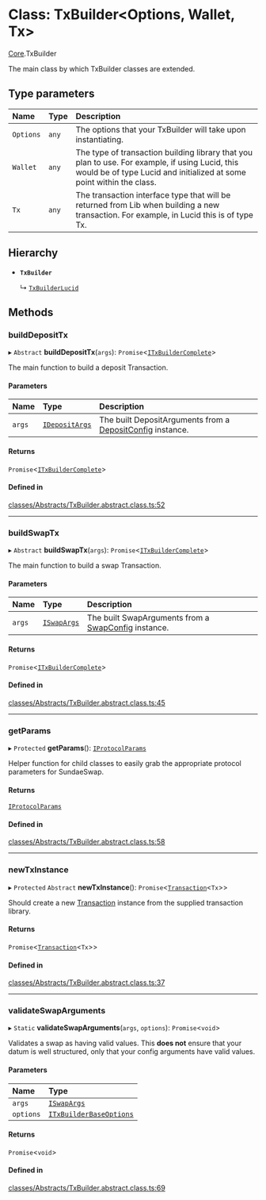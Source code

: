 # Class: TxBuilder<Options, Wallet, Tx\>

[Core](../modules/Core.md).TxBuilder

The main class by which TxBuilder classes are extended.

## Type parameters

| Name | Type | Description |
| :------ | :------ | :------ |
| `Options` | `any` | The options that your TxBuilder will take upon instantiating. |
| `Wallet` | `any` | The type of transaction building library that you plan to use. For example, if using Lucid, this would be of type Lucid and initialized at some point within the class. |
| `Tx` | `any` | The transaction interface type that will be returned from Lib when building a new transaction. For example, in Lucid this is of type Tx. |

## Hierarchy

- **`TxBuilder`**

  ↳ [`TxBuilderLucid`](Extensions.TxBuilderLucid.md)

## Methods

### buildDepositTx

▸ `Abstract` **buildDepositTx**(`args`): `Promise`<[`ITxBuilderComplete`](../interfaces/Core.ITxBuilderComplete.md)\>

The main function to build a deposit Transaction.

#### Parameters

| Name | Type | Description |
| :------ | :------ | :------ |
| `args` | [`IDepositArgs`](../interfaces/Core.IDepositArgs.md) | The built DepositArguments from a [DepositConfig](Core.DepositConfig.md) instance. |

#### Returns

`Promise`<[`ITxBuilderComplete`](../interfaces/Core.ITxBuilderComplete.md)\>

#### Defined in

[classes/Abstracts/TxBuilder.abstract.class.ts:52](https://github.com/SundaeSwap-finance/sundae-sdk/blob/main/packages/core/src/classes/Abstracts/TxBuilder.abstract.class.ts#L52)

___

### buildSwapTx

▸ `Abstract` **buildSwapTx**(`args`): `Promise`<[`ITxBuilderComplete`](../interfaces/Core.ITxBuilderComplete.md)\>

The main function to build a swap Transaction.

#### Parameters

| Name | Type | Description |
| :------ | :------ | :------ |
| `args` | [`ISwapArgs`](../interfaces/Core.ISwapArgs.md) | The built SwapArguments from a [SwapConfig](Core.SwapConfig.md) instance. |

#### Returns

`Promise`<[`ITxBuilderComplete`](../interfaces/Core.ITxBuilderComplete.md)\>

#### Defined in

[classes/Abstracts/TxBuilder.abstract.class.ts:45](https://github.com/SundaeSwap-finance/sundae-sdk/blob/main/packages/core/src/classes/Abstracts/TxBuilder.abstract.class.ts#L45)

___

### getParams

▸ `Protected` **getParams**(): [`IProtocolParams`](../interfaces/Core.IProtocolParams.md)

Helper function for child classes to easily grab the appropriate protocol parameters for SundaeSwap.

#### Returns

[`IProtocolParams`](../interfaces/Core.IProtocolParams.md)

#### Defined in

[classes/Abstracts/TxBuilder.abstract.class.ts:58](https://github.com/SundaeSwap-finance/sundae-sdk/blob/main/packages/core/src/classes/Abstracts/TxBuilder.abstract.class.ts#L58)

___

### newTxInstance

▸ `Protected` `Abstract` **newTxInstance**(): `Promise`<[`Transaction`](Core.Transaction.md)<`Tx`\>\>

Should create a new [Transaction](Core.Transaction.md) instance from the supplied transaction library.

#### Returns

`Promise`<[`Transaction`](Core.Transaction.md)<`Tx`\>\>

#### Defined in

[classes/Abstracts/TxBuilder.abstract.class.ts:37](https://github.com/SundaeSwap-finance/sundae-sdk/blob/main/packages/core/src/classes/Abstracts/TxBuilder.abstract.class.ts#L37)

___

### validateSwapArguments

▸ `Static` **validateSwapArguments**(`args`, `options`): `Promise`<`void`\>

Validates a swap as having valid values. This **does not** ensure
that your datum is well structured, only that your config arguments have valid values.

#### Parameters

| Name | Type |
| :------ | :------ |
| `args` | [`ISwapArgs`](../interfaces/Core.ISwapArgs.md) |
| `options` | [`ITxBuilderBaseOptions`](../interfaces/Core.ITxBuilderBaseOptions.md) |

#### Returns

`Promise`<`void`\>

#### Defined in

[classes/Abstracts/TxBuilder.abstract.class.ts:69](https://github.com/SundaeSwap-finance/sundae-sdk/blob/main/packages/core/src/classes/Abstracts/TxBuilder.abstract.class.ts#L69)
